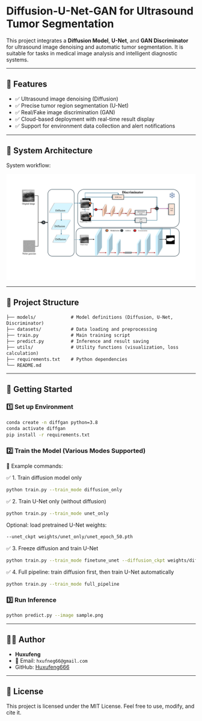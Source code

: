 # Diffusion-U-Net-GAN for Ultrasound Tumor Segmentation

This project integrates a **Diffusion Model**, **U-Net**, and **GAN Discriminator** for ultrasound image denoising and automatic tumor segmentation. It is suitable for tasks in medical image analysis and intelligent diagnostic systems.

---

## 📌 Features

- ✅ Ultrasound image denoising (Diffusion)
- ✅ Precise tumor region segmentation (U-Net)
- ✅ Real/Fake image discrimination (GAN)
- ✅ Cloud-based deployment with real-time result display
- ✅ Support for environment data collection and alert notifications

---

## 🧱 System Architecture

System workflow:

![System Architecture](Architecture.png)

---

## 📁 Project Structure

```
├── models/             # Model definitions (Diffusion, U-Net, Discriminator)
├── datasets/           # Data loading and preprocessing
├── train.py            # Main training script
├── predict.py          # Inference and result saving
├── utils/              # Utility functions (visualization, loss calculation)
├── requirements.txt    # Python dependencies
└── README.md
```

---

## 🚀 Getting Started

### 1️⃣ Set up Environment

```bash
conda create -n diffgan python=3.8
conda activate diffgan
pip install -r requirements.txt
```

### 2️⃣ Train the Model (Various Modes Supported)

🧪 Example commands:

✅ 1. Train diffusion model only
```bash
python train.py --train_mode diffusion_only
```

✅ 2. Train U-Net only (without diffusion)
```bash
python train.py --train_mode unet_only
```
Optional: load pretrained U-Net weights:
```bash
--unet_ckpt weights/unet_only/unet_epoch_50.pth
```

✅ 3. Freeze diffusion and train U-Net
```bash
python train.py --train_mode finetune_unet --diffusion_ckpt weights/diffusion/diffusion_epoch_100.pth
```

✅ 4. Full pipeline: train diffusion first, then train U-Net automatically
```bash
python train.py --train_mode full_pipeline
```

### 3️⃣ Run Inference

```bash
python predict.py --image sample.png
```

---

## 🙋‍♀️ Author

- **Huxufeng**
- 📧 Email: `hxufneg66@gmail.com`
- GitHub: [Huxufeng666](https://github.com/Huxufeng666)

---

## 📄 License

This project is licensed under the MIT License. Feel free to use, modify, and cite it.
